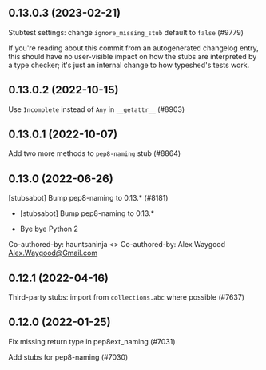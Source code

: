 ## 0.13.0.3 (2023-02-21)

Stubtest settings: change `ignore_missing_stub` default to `false` (#9779)

If you're reading about this commit from an autogenerated changelog entry, this should have no user-visible impact on how the stubs are interpreted by a type checker; it's just an internal change to how typeshed's tests work.

## 0.13.0.2 (2022-10-15)

Use `Incomplete` instead of `Any` in `__getattr__` (#8903)

## 0.13.0.1 (2022-10-07)

Add two more methods to `pep8-naming` stub (#8864)

## 0.13.0 (2022-06-26)

[stubsabot] Bump pep8-naming to 0.13.* (#8181)

* [stubsabot] Bump pep8-naming to 0.13.*

* Bye bye Python 2

Co-authored-by: hauntsaninja <>
Co-authored-by: Alex Waygood <Alex.Waygood@Gmail.com>

## 0.12.1 (2022-04-16)

Third-party stubs: import from `collections.abc` where possible (#7637)

## 0.12.0 (2022-01-25)

Fix missing return type in pep8ext_naming (#7031)

Add stubs for pep8-naming (#7030)

